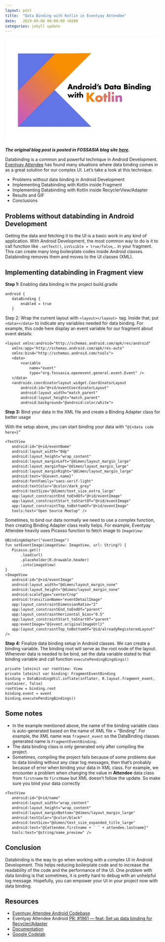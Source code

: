 ```yaml
---
layout: post
title:  "Data Binding with Kotlin in Eventyay Attendee"
date:   2019-09-06 00:00:00 +0200
categories: jekyll update
---
```


<center><img src="/assets/images/img_4.png"></center>

***The original blog post is posted in FOSSASIA blog site [here](https://blog.fossasia.org/data-binding-with-kotlin-in-eventyay-attendee/).***

Databinding is a common and powerful technique in Android Development. [Eventyay Attendee](https://github.com/fossasia/open-event-attendee-android) has found many situations where data binding comes in as a great solution for our complex UI. Let’s take a look at this technique.

- Problems without data binding in Android Development
- Implementing Databinding with Kotlin inside Fragment
- Implementing Databinding with Kotlin inside RecyclerView/Adapter
- Results and GIF
- Conclusions

## Problems without databinding in Android Development

Getting the data and fetching it to the UI is a basic work in any kind of application. With Android Development, the most common way to do is it to call function like `.setText()`, `isVisible = true/false`,.. in your fragment. This can create many long boilerplate codes inside Android classes. Databinding removes them and moves to the UI classes (XML).

## Implementing databinding in Fragment view

**Step 1:** Enabling data binding in the project build.gradle

```
android {
   dataBinding {
       enabled = true
   }
```

Step 2: Wrap the current layout with `<layout></layout> `tag. Inside that, put `<data></data>` to indicate any variables needed for data binding. For example, this code here display an event variable for our fragment about event details:

```
<layout xmlns:android="http://schemas.android.com/apk/res/android"
   xmlns:app="http://schemas.android.com/apk/res-auto"
   xmlns:bind="http://schemas.android.com/tools">
   <data>
       <variable
           name="event"
           type="org.fossasia.openevent.general.event.Event" />
   </data>
   <androidx.coordinatorlayout.widget.CoordinatorLayout
       android:id="@+id/eventCoordinatorLayout"
       android:layout_width="match_parent"
       android:layout_height="match_parent"
       android:background="@android:color/white">
```

**Step 3:** Bind your data in the XML file and create a Binding Adapter class for better usage

With the setup above, you can start binding your data with `“@{<data code here>}”`

```
<TextView
   android:id="@+id/eventName"
   android:layout_width="0dp"
   android:layout_height="wrap_content"
   android:layout_marginLeft="@dimen/layout_margin_large"
   android:layout_marginTop="@dimen/layout_margin_large"
   android:layout_marginRight="@dimen/layout_margin_large"
   android:text="@{event.name}"
   android:fontFamily="sans-serif-light"
   android:textColor="@color/dark_grey"
   android:textSize="@dimen/text_size_extra_large"
   app:layout_constraintEnd_toEndOf="@+id/eventImage"
   app:layout_constraintStart_toStartOf="@+id/eventImage"
   app:layout_constraintTop_toBottomOf="@+id/eventImage"
   tools:text="Open Source Meetup" />
```

Sometimes, to bind our data normally we need to use a complex function, then creating Binding Adapter class really helps. For example, Eventyay Attendee heavily uses Picasso function to fetch image to `ImageView`:

```
@BindingAdapter("eventImage")
fun setEventImage(imageView: ImageView, url: String?) {
   Picasso.get()
       .load(url)
       .placeholder(R.drawable.header)
       .into(imageView)
}
<ImageView
   android:id="@+id/eventImage"
   android:layout_width="@dimen/layout_margin_none"
   android:layout_height="@dimen/layout_margin_none"
   android:scaleType="centerCrop"
   android:transitionName="eventDetailImage"
   app:layout_constraintDimensionRatio="2"
   app:layout_constraintEnd_toEndOf="parent"
   app:layout_constraintHorizontal_bias="0.5"
   app:layout_constraintStart_toStartOf="parent"
   app:eventImage="@{event.originalImageUrl}"
   app:layout_constraintTop_toBottomOf="@id/alreadyRegisteredLayout" />
```

**Step 4:** Finalize data binding setup in Android classes. We can create a binding variable. The binding root will serve as the root node of the layout. Whenever data is needed to be bind, set the data variable stated to that binding variable and call function `executePendingBingdings()`

```
private lateinit var rootView: View
private lateinit var binding: FragmentEventBinding
binding = DataBindingUtil.inflate(inflater, R.layout.fragment_event, container, false)
rootView = binding.root
binding.event = event
binding.executePendingBindings()
```

## Some notes

- In the example mentioned above, the name of the binding variable class is auto-generated based on the name of XML file + “Binding”. For example, the XML name was `fragment_event` so the DataBinding classes generated name is `FragmentEventBinding`.
- The data binding class is only generated only after compiling the project.
- Sometimes, compiling the project fails because of some problems due to data binding without any clear log messages, then that’s probably because of error when binding your data in XML class. For example, we encounter a problem when changing the value in **Attendee** data class from `firstname` to `firstName` but XML doesn’t follow the update. So make sure you bind your data correctly

```
<TextView
   android:id="@+id/name"
   android:layout_width="wrap_content"
   android:layout_height="wrap_content"
   android:layout_marginBottom="@dimen/layout_margin_large"
   android:textColor="@color/black"
   android:textSize="@dimen/text_size_expanded_title_large"
   android:text="@{attendee.firstname + ` ` + attendee.lastname}"
   tools:text="@string/name_preview" />
```

## Conclusion

Databinding is the way to go when working with a complex UI in Android Development. This helps reducing boilerplate code and to increase the readability of the code and the performance of the UI. One problem with data binding is that sometimes, it is pretty hard to debug with an unhelpful log message. Hopefully, you can empower your UI in your project now with data binding.

## Resources

- [Eventyay Attendee Android Codebase](https://github.com/fossasia/open-event-android)
- Eventyay Attendee Android [PR: #1961 — feat: Set up data binding for Recycler/Adapter](https://github.com/fossasia/open-event-attendee-android/pull/1961)
- [Documentation](https://developer.android.com/topic/libraries/data-binding)
- [Google Codelab](https://codelabs.developers.google.com/codelabs/android-databinding/#0)